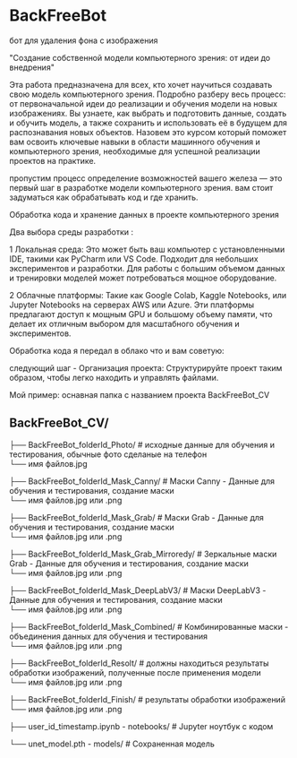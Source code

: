 # BackFreeBot
бот для удаления фона с изображения

"Создание собственной модели компьютерного зрения: от идеи до внедрения"

Эта работа предназначена для всех, кто хочет научиться создавать свою модель компьютерного зрения. 
Подробно разберу весь процесс: от первоначальной идеи до реализации и обучения модели на новых изображениях. 
Вы узнаете, как выбрать и подготовить данные, создать и обучить модель, а также сохранить и использовать её в будущем для распознавания новых объектов. 
Назовем это курсом который поможет вам освоить ключевые навыки в области машинного обучения и компьютерного зрения, необходимые для успешной реализации проектов на практике.

пропустим процесс определение возможностей вашего  железа — это первый шаг в разработке модели компьютерного зрения. 
вам стоит задуматься как обрабатывать код и где хранить.

Обработка кода и хранение данных в проекте компьютерного зрения

Два выбора среды разработки :

1 Локальная среда: Это может быть ваш компьютер с установленными IDE, такими как PyCharm или VS Code. Подходит для небольших экспериментов и разработки. Для работы с большим объемом данных и тренировки моделей может потребоваться мощное оборудование.

2 Облачные платформы: Такие как Google Colab, Kaggle Notebooks, или Jupyter Notebooks на серверах AWS или Azure. Эти платформы предлагают доступ к мощным GPU и большому объему памяти, что делает их отличным выбором для масштабного обучения и экспериментов.

Обработка кода я передал в облако что и вам советую:

следующий шаг - Организация проекта: Структурируйте проект таким образом, чтобы легко находить и управлять файлами. 

Мой пример: оснавная папка с названием проекта BackFreeBot_CV

## BackFreeBot_CV/

├── BackFreeBot_folderId_Photo/ # исходные данные для обучения и тестирования, обычные фото сделаные на телефон  
    └── имя файлов.jpg  
    
├── BackFreeBot_folderId_Mask_Canny/ # Маски Canny - Данные для обучения и тестирования, создание маски  
    └── имя файлов.jpg или .png  
    
├── BackFreeBot_folderId_Mask_Grab/ # Маски Grab - Данные для обучения и тестирования, создание маски  
    └── имя файлов.jpg или .png   
    
├── BackFreeBot_folderId_Mask_Grab_Mirroredy/ # Зеркальные маски Grab - Данные для обучения и тестирования, создание маски  
    └── имя файлов.jpg или .png  
    
├── BackFreeBot_folderId_Mask_DeepLabV3/ # Маски DeepLabV3 - Данные для обучения и тестирования, создание маски   
    └── имя файлов.jpg или .png  
    
├── BackFreeBot_folderId_Mask_Combined/ # Комбинированные маски - объединения данных для обучения и тестирования    
    └── имя файлов.jpg или .png   
    
├── BackFreeBot_folderId_Resolt/ # должны находиться результаты обработки изображений, полученные после применения модели     
    └── имя файлов.jpg или .png    
    
├── BackFreeBot_folderId_Finish/ # результаты обработки изображений  
    └── имя файлов.jpg или .png  
    
├── user_id_timestamp.ipynb - notebooks/  # Jupyter ноутбук с кодом  

└── unet_model.pth - models/ # Сохраненная модель   
 

